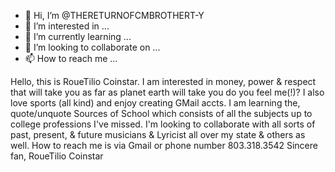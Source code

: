 - 👋 Hi, I’m @THERETURNOFCMBROTHERT-Y
- 👀 I’m interested in ...
- 🌱 I’m currently learning ...
- 💞️ I’m looking to collaborate on ...
- 📫 How to reach me ...

<!---
THERETURNOFCMBROTHERT-Y/THERETURNOFCMBROTHERT-Y is a ✨ special ✨ repository because its `README.md` (this file) appears on your GitHub profile.
You can click the Preview link to take a look at your changes.
--->
Hello, this is RoueTilio Coinstar. I am interested in money, power & respect that will take you as far as planet earth will take you do you feel me(!)? I also love sports (all kind) and enjoy creating GMail accts.
I am learning the, quote/unquote
 Sources of School which consists of all the subjects up to college professions I've missed.
I'm looking to collaborate with all sorts of past, present, & future musicians & Lyricist all over my state & others as well.
How to reach me is via Gmail or phone number 803.318.3542
Sincere fan,
          RoueTilio Coinstar 
